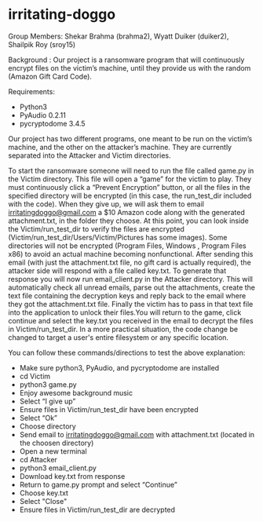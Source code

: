 # irritating-doggo
Group Members: Shekar Brahma (brahma2), Wyatt Duiker (duiker2), Shailpik Roy (sroy15)

Background : Our project is a ransomware program that will continuously encrypt files on the victim’s machine, until they provide us with the random (Amazon Gift Card Code).

Requirements:
* Python3
* PyAudio 0.2.11
* pycryptodome 3.4.5

Our project has two different programs, one meant to be run on the victim’s machine, and the other on the attacker’s machine. They are currently separated into the Attacker and Victim directories.

To start the ransomware someone will need to run the file called game.py in the Victim directory. This file will open a “game” for the victim to play. They must continuously click a “Prevent Encryption” button, or all the files in the specified directory will be encrypted (in this case, the run_test_dir included with the code). When they give up, we will ask them to email irritatingdoggo@gmail.com a $10 Amazon code along with the generated attachment.txt, in the folder they choose. At this point, you can look inside the Victim/run_test_dir to verify the files are encrypted (Victim/run_test_dir/Users/Victim/Pictures has some images). Some directories will not be encrypted (Program Files, Windows , Program Files x86) to avoid an actual machine becoming nonfunctional. After sending this email (with just the attachment.txt file, no gift card is actually required), the attacker side will respond with a file called key.txt. To generate that response you will now run email_client.py in the Attacker directory. This will automatically check all unread emails, parse out the attachments, create the text file containing the decryption keys and reply back to the email where they got the attachment.txt file. Finally the victim has to pass in that text file into the application to unlock their files.You will return to the game, click continue and select the key.txt you received in the email to decrypt the files in Victim/run_test_dir. In a more practical situation, the code change be changed to target a user's entire filesystem or any specific location. 

You can follow these commands/directions to test the above explanation:
* Make sure python3, PyAudio, and pycryptodome are installed
* cd Victim
* python3 game.py
* Enjoy awesome background music
* Select “I give up”
* Ensure files in Victim/run_test_dir have been encrypted
* Select “Ok”
* Choose directory
* Send email to irritatingdoggo@gmail.com with attachment.txt (located in the choosen directory)
* Open a new terminal 
* cd Attacker
* python3 email_client.py
* Download key.txt from response
* Return to game.py prompt and select “Continue”
* Choose key.txt
* Select "Close"
* Ensure files in Victim/run_test_dir are decrypted

